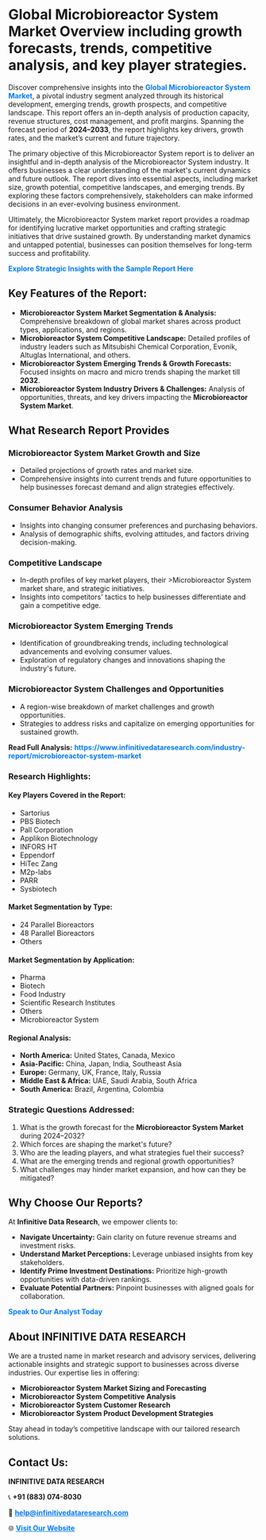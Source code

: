 <h1>Global Microbioreactor System Market Overview including growth forecasts, trends, competitive analysis, and key player strategies.</h1>
<p>
Discover comprehensive insights into the 
<a href="https://www.infinitivedataresearch.com/industry-report/microbioreactor-system-market" rel="dofollow" style="color: #007BFF; text-decoration: none;"><strong>Global Microbioreactor System Market</strong></a>, a pivotal industry segment analyzed through its historical development, emerging trends, growth prospects, and competitive landscape. This report offers an in-depth analysis of production capacity, revenue structures, cost management, and profit margins. Spanning the forecast period of <strong>2024–2033</strong>, the report highlights key drivers, growth rates, and the market’s current and future trajectory.
</p>
<p>
The primary objective of this Microbioreactor System report is to deliver an insightful and in-depth analysis of the Microbioreactor System industry. It offers businesses a clear understanding of the market's current dynamics and future outlook. The report dives into essential aspects, including market size, growth potential, competitive landscapes, and emerging trends. By exploring these factors comprehensively, stakeholders can make informed decisions in an ever-evolving business environment.
</p>
<p>
Ultimately, the Microbioreactor System market report provides a roadmap for identifying lucrative market opportunities and crafting strategic initiatives that drive sustained growth. By understanding market dynamics and untapped potential, businesses can position themselves for long-term success and profitability.
</p>
<p>
<a href="https://www.infinitivedataresearch.com/request-sample/reportId=110205" style="color: #007BFF; text-decoration: none;"><strong>Explore Strategic Insights with the Sample Report Here</strong></a>
</p>

<h2>Key Features of the Report:</h2>
<ul>
<li><strong>Microbioreactor System Market Segmentation & Analysis:</strong> Comprehensive breakdown of global market shares across product types, applications, and regions.</li>
<li><strong>Microbioreactor System Competitive Landscape:</strong> Detailed profiles of industry leaders such as Mitsubishi Chemical Corporation, Evonik, Altuglas International, and others.</li>
<li><strong>Microbioreactor System Emerging Trends & Growth Forecasts:</strong> Focused insights on macro and micro trends shaping the market till <strong>2032</strong>.</li>
<li><strong>Microbioreactor System Industry Drivers & Challenges:</strong> Analysis of opportunities, threats, and key drivers impacting the <strong>Microbioreactor System Market</strong>.</li>
</ul>

<h2>What Research Report Provides</h2>
<h3>Microbioreactor System Market Growth and Size</h3>
<ul>
<li>Detailed projections of growth rates and market size.</li>
<li>Comprehensive insights into current trends and future opportunities to help businesses forecast demand and align strategies effectively.</li>
</ul>

<h3>Consumer Behavior Analysis</h3>
<ul>
<li>Insights into changing consumer preferences and purchasing behaviors.</li>
<li>Analysis of demographic shifts, evolving attitudes, and factors driving decision-making.</li>
</ul>

<h3>Competitive Landscape</h3>
<ul>
<li>In-depth profiles of key market players, their >Microbioreactor System market share, and strategic initiatives.</li>
<li>Insights into competitors' tactics to help businesses differentiate and gain a competitive edge.</li>
</ul>

<h3>Microbioreactor System Emerging Trends</h3>
<ul>
<li>Identification of groundbreaking trends, including technological advancements and evolving consumer values.</li>
<li>Exploration of regulatory changes and innovations shaping the industry's future.</li>
</ul>

<h3>Microbioreactor System Challenges and Opportunities</h3>
<ul>
<li>A region-wise breakdown of market challenges and growth opportunities.</li>
<li>Strategies to address risks and capitalize on emerging opportunities for sustained growth.</li>
</ul>
<p><strong>Read Full Analysis:</strong> <a href="https://www.infinitivedataresearch.com/industry-report/microbioreactor-system-market" rel="dofollow" style="color: #007BFF; text-decoration: none;"><strong>https://www.infinitivedataresearch.com/industry-report/microbioreactor-system-market</strong></a></p>
<h3>Research Highlights:</h3>
<h4>Key Players Covered in the Report:</h4>
<ul><li>Sartorius</li><li>PBS Biotech</li><li>Pall Corporation</li><li>Applikon Biotechnology</li><li>INFORS HT</li><li>Eppendorf</li><li>HiTec Zang</li><li>M2p-labs</li><li>PARR</li><li>Sysbiotech</li></ul>
<h4>Market Segmentation by Type:</h4>
<ul><li>24 Parallel Bioreactors</li><li>48 Parallel Bioreactors</li><li>Others</li></ul>
<h4>Market Segmentation by Application:</h4>
<ul><li>Pharma</li><li>Biotech</li><li>Food Industry</li><li>Scientific Research Institutes</li><li>Others</li><li>Microbioreactor System</li></ul>

<h4>Regional Analysis:</h4>
<ul>
<li><strong>North America:</strong> United States, Canada, Mexico</li>
<li><strong>Asia-Pacific:</strong> China, Japan, India, Southeast Asia</li>
<li><strong>Europe:</strong> Germany, UK, France, Italy, Russia</li>
<li><strong>Middle East & Africa:</strong> UAE, Saudi Arabia, South Africa</li>
<li><strong>South America:</strong> Brazil, Argentina, Colombia</li>
</ul>

<h3>Strategic Questions Addressed:</h3>
<ol>
<li>What is the growth forecast for the <strong>Microbioreactor System Market</strong> during 2024–2032?</li>
<li>Which forces are shaping the market's future?</li>
<li>Who are the leading players, and what strategies fuel their success?</li>
<li>What are the emerging trends and regional growth opportunities?</li>
<li>What challenges may hinder market expansion, and how can they be mitigated?</li>
</ol>

<h2>Why Choose Our Reports?</h2>
<p>At <strong>Infinitive Data Research</strong>, we empower clients to:</p>
<ul>
<li><strong>Navigate Uncertainty:</strong> Gain clarity on future revenue streams and investment risks.</li>
<li><strong>Understand Market Perceptions:</strong> Leverage unbiased insights from key stakeholders.</li>
<li><strong>Identify Prime Investment Destinations:</strong> Prioritize high-growth opportunities with data-driven rankings.</li>
<li><strong>Evaluate Potential Partners:</strong> Pinpoint businesses with aligned goals for collaboration.</li>
</ul>
<p><a href="https://www.infinitivedataresearch.com/industry-report/microbioreactor-system-market" rel="dofollow" style="color: #007BFF; text-decoration: none;"><strong>Speak to Our Analyst Today</strong></a></p>

<h2>About INFINITIVE DATA RESEARCH</h2>
<p>We are a trusted name in market research and advisory services, delivering actionable insights and strategic support to businesses across diverse industries. Our expertise lies in offering:</p>
<ul>
<li><strong>Microbioreactor System Market Sizing and Forecasting</strong></li>
<li><strong>Microbioreactor System Competitive Analysis</strong></li>
<li><strong>Microbioreactor System Customer Research</strong></li>
<li><strong>Microbioreactor System Product Development Strategies</strong></li>
</ul>
<p>Stay ahead in today’s competitive landscape with our tailored research solutions.</p>

<h2>Contact Us:</h2>
<p><strong>INFINITIVE DATA RESEARCH</strong></p>
<p>📞 <strong>+91 (883) 074-8030</strong></p>
<p>📧 <strong><a href="mailto:help@infinitivedataresearch.com" style="color: #007BFF;">help@infinitivedataresearch.com</a></strong></p>
<p>🌐 <strong><a href="https://www.infinitivedataresearch.com" rel="dofollow" style="color: #007BFF;">Visit Our Website</a></strong></p>